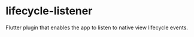 # lifecycle-listener
Flutter plugin that enables the app to listen to native view lifecycle events.
